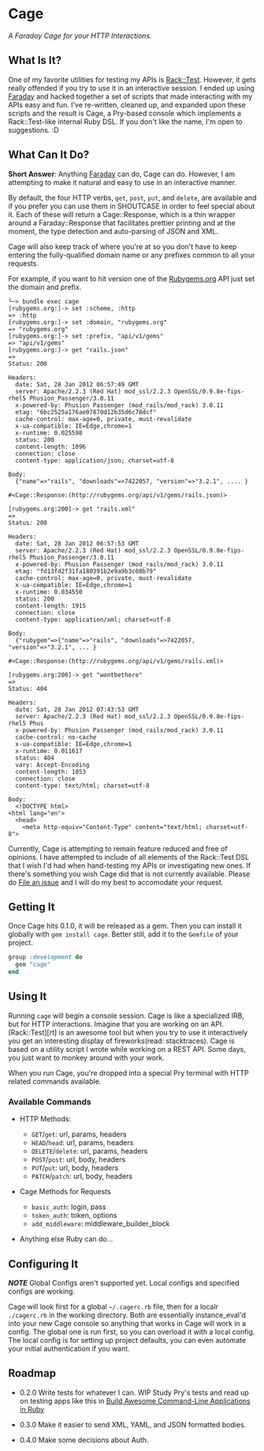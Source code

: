 Cage
====

*A Faraday Cage for your HTTP Interactions.*

What Is It?
-----------

One of my favorite utilities for testing my APIs is [Rack::Test][2]. However, it
gets really offended if you try to use it in an interactive session. I ended up
using [Faraday][3] and hacked together a set of scripts that made interacting
with my APIs easy and fun. I've re-written, cleaned up, and expanded upon these
scripts and the result is Cage, a Pry-based console which implements a
Rack::Test-like internal Ruby DSL. If you don't like the name, I'm open to
suggestions. :D

What Can It Do?
---------------

**Short Answer**: Anything [Faraday][3] can do, Cage can do. However, I am
attempting to make it natural and easy to use in an interactive manner.

By default, the four HTTP verbs, `get`, `post`, `put`, and `delete`, are
available and if you prefer you can use them in SHOUTCASE in order to feel
special about it. Each of these will return a Cage::Response, which is a thin
wrapper around a Faraday::Response that facilitates prettier printing and at the
moment, the type detection and auto-parsing of JSON and XML.

Cage will also keep track of where you're at so you don't have to keep entering
the fully-qualified domain name or any prefixes common to all your requests.

For example, if you want to hit version one of the
[Rubygems.org](http://rubygems.org) API just set the domain and prefix.

```
└─> bundle exec cage
[rubygems.org:]-> set :scheme, :http
=> :http
[rubygems.org:]-> set :domain, "rubygems.org"
=> "rubygems.org"
[rubygems.org:]-> set :prefix, "api/v1/gems"
=> "api/v1/gems"
[rubygems.org:]-> get "rails.json"
=>
Status: 200

Headers:
  date: Sat, 28 Jan 2012 06:57:49 GMT
  server: Apache/2.2.3 (Red Hat) mod_ssl/2.2.3 OpenSSL/0.9.8e-fips-rhel5 Phusion_Passenger/3.0.11
  x-powered-by: Phusion Passenger (mod_rails/mod_rack) 3.0.11
  etag: "6bc2525a176ae07870d12b35d6c78dcf"
  cache-control: max-age=0, private, must-revalidate
  x-ua-compatible: IE=Edge,chrome=1
  x-runtime: 0.025598
  status: 200
  content-length: 1096
  connection: close
  content-type: application/json; charset=utf-8

Body:
  {"name"=>"rails", "downloads"=>7422057, "version"=>"3.2.1", .... }

#<Cage::Response:(http://rubygems.org/api/v1/gems/rails.json)>

[rubygems.org:200]-> get "rails.xml"
=>
Status: 200

Headers:
  date: Sat, 28 Jan 2012 06:57:53 GMT
  server: Apache/2.2.3 (Red Hat) mod_ssl/2.2.3 OpenSSL/0.9.8e-fips-rhel5 Phusion_Passenger/3.0.11
  x-powered-by: Phusion Passenger (mod_rails/mod_rack) 3.0.11
  etag: "fd13fd2f31fa180391b2e9a9b3c08b79"
  cache-control: max-age=0, private, must-revalidate
  x-ua-compatible: IE=Edge,chrome=1
  x-runtime: 0.034550
  status: 200
  content-length: 1915
  connection: close
  content-type: application/xml; charset=utf-8

Body:
  {"rubygem"=>{"name"=>"rails", "downloads"=>7422057, "version"=>"3.2.1", ... }

#<Cage::Response:(http://rubygems.org/api/v1/gems/rails.xml)>

[rubygems.org:200]-> get "wontbethere"
=>
Status: 404

Headers:
  date: Sat, 28 Jan 2012 07:43:53 GMT
  server: Apache/2.2.3 (Red Hat) mod_ssl/2.2.3 OpenSSL/0.9.8e-fips-rhel5 Phus
  x-powered-by: Phusion Passenger (mod_rails/mod_rack) 3.0.11
  cache-control: no-cache
  x-ua-compatible: IE=Edge,chrome=1
  x-runtime: 0.011617
  status: 404
  vary: Accept-Encoding
  content-length: 1053
  connection: close
  content-type: text/html; charset=utf-8

Body:
  <!DOCTYPE html>
<html lang="en">
  <head>
    <meta http-equiv="Content-Type" content="text/html; charset=utf-8">

```

Currently, Cage is attempting to remain feature reduced and free of opinions.
I have attempted to include  of all elements of the Rack::Test DSL that I wish
I'd had when hand-testing my APIs or investigating new ones. If there's
something you wish Cage did that is not currently available. Please do [File an
issue](https://github.com/nuclearsandwich/cage/issues/new) and I will do my best
to accomodate your request.

Getting It
----------

Once Cage hits 0.1.0, it will be released as a gem. Then you can install it
globally with `gem install cage`. Better still, add it to the `Gemfile` of your
project.

```ruby
group :development do
  gem "cage"
end
```

Using It
--------

Running `cage` will begin a console session. Cage is like a specialized IRB, but
for HTTP interactions. Imagine that you are working on an API. [Rack::Test][rt]
is an awesome tool but when you try to use it interactively you get an
interesting display of fireworks(read: stacktraces). Cage is based on a utility
script I wrote while working on a REST API. Some days, you just want to monkey
around with your work.

When you run Cage, you're dropped into a special Pry terminal with HTTP related
commands available.

### Available Commands ###

- HTTP Methods:
  - `GET`/`get`: url, params, headers
  - `HEAD`/`head`: url, params, headers
  - `DELETE`/`delete`: url, params, headers
  - `POST`/`post`: url, body, headers
  - `PUT`/`put`: url, body, headers
  - `PATCH`/`patch`: url, body, headers

- Cage Methods for Requests
  - `basic_auth`: login, pass
  - `token_auth`: token, options
  - `add_middleware`: middleware_builder_block

- Anything else Ruby can do...

Configuring It
--------------

***NOTE*** Global Configs aren't supported yet. Local configs and specified
configs are working.

Cage will look first for a global `~/.cagerc.rb` file, then for a localr
`./cagerc.rb` in the working directory. Both are essentially instance_eval'd
into your new Cage console so anything that works in Cage will work in a config.
The global one is run first, so you can overload it with a local config. The
local config is for setting up project defaults, you can even automate your
initial authentication if you want.

Roadmap
-------

- 0.2.0 Write tests for whatever I can. WIP Study Pry's tests and read up on
  testing apps like this in [Build Awesome Command-Line Applications in Ruby][5]

- 0.3.0 Make it easier to send XML, YAML, and JSON formatted bodies.

- 0.4.0 Make some decisions about Auth.

[1]: http://identi.ca/notice/89369056
[2]: https://github.com/brynary/rack-test
[3]: https://github.com/technoweenie/faraday
[4]: https://github.com/pengwynn/faraday_middleware
[5]: http://pragprog.com/book/dccar/build-awesome-command-line-applications-in-ruby

